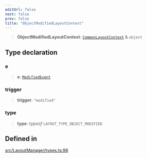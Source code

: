 ```yaml
---
editUrl: false
next: false
prev: false
title: "ObjectModifiedLayoutContext"
---
```


> **ObjectModifiedLayoutContext**: [`CommonLayoutContext`](/api/type-aliases/commonlayoutcontext/) & `object`

## Type declaration

### e

> **e**: [`ModifiedEvent`](/api/interfaces/modifiedevent/)

### trigger

> **trigger**: `"modified"`

### type

> **type**: *typeof* `LAYOUT_TYPE_OBJECT_MODIFIED`

## Defined in

[src/LayoutManager/types.ts:96](https://github.com/fabricjs/fabric.js/blob/v6.0.0-rc4/src/LayoutManager/types.ts#L96)
